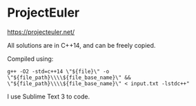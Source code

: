 # ProjectEuler

https://projecteuler.net/

All solutions are in C++14, and can be freely copied.

Compiled using:

`g++ -O2 -std=c++14 \"${file}\" -o \"${file_path}\\\\${file_base_name}\" && \"${file_path}\\\\${file_base_name}\" < input.txt -lstdc++"`

I use Sublime Text 3 to code.
